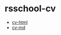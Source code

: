 # rsschool-cv

- [cv-html](https://1g000.github.io/rsschool-cv/)
- [cv-md](https://1g000.github.io/rsschool-cv/cv)
